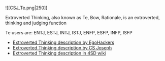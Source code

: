 ![[CSJ_Te.png|250]]

Extroverted Thinking, also known as Te, Bow, Rationale, is an extroverted, thinking and judging function

Te users are: ENTJ, ESTJ, INTJ, ISTJ, ENFP, ESFP, INFP, ISFP

- [Extroverted Thinking description by EgoHackers](https://youtu.be/a732RYBLs0w?si=gd_1z3U8mgB5I1bo)
- [Extroverted Thinking description by CS Joseph](https://youtu.be/8fCDh5qTO3E?si=V9Wy44wJ291wvcSA)
- [Extroverted Thinking description in 4SD wiki](https://wiki.csjoseph.life/wiki/Bow-(Te))